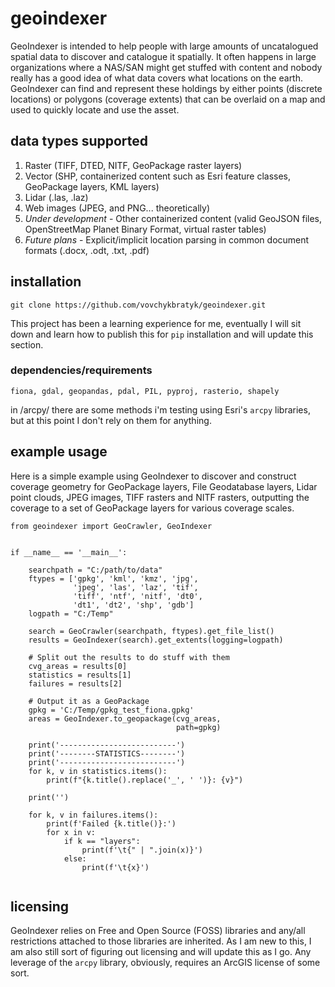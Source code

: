 # geoindexer
GeoIndexer is intended to help people with large amounts of uncatalogued spatial data to discover and catalogue it spatially.  It often happens in large organizations where a NAS/SAN might get stuffed with content and nobody really has a good idea of what data covers what locations on the earth.  GeoIndexer can find and represent these holdings by either points (discrete locations) or polygons (coverage extents) that can be overlaid on a map and used to quickly locate and use the asset.

## data types supported
1. Raster (TIFF, DTED, NITF, GeoPackage raster layers)
2. Vector (SHP, containerized content such as Esri feature classes, GeoPackage layers, KML layers)
3. Lidar (.las, .laz)
4. Web images (JPEG, and PNG... theoretically)
5. *Under development* - Other containerized content (valid GeoJSON files, OpenStreetMap Planet Binary Format, virtual raster tables)
6. *Future plans* - Explicit/implicit location parsing in common document formats (.docx, .odt, .txt, .pdf)

## installation
`git clone https://github.com/vovchykbratyk/geoindexer.git`

This project has been a learning experience for me, eventually I will sit down and learn how to publish this for `pip` installation and will update this section.

### dependencies/requirements
```fiona, gdal, geopandas, pdal, PIL, pyproj, rasterio, shapely```

in /arcpy/ there are some methods i'm testing using Esri's `arcpy` libraries, but at this point I don't rely on them for anything.

## example usage
Here is a simple example using GeoIndexer to discover and construct coverage geometry for GeoPackage layers, File Geodatabase layers, Lidar point clouds, JPEG images, TIFF rasters and NITF rasters, outputting the coverage to a set of GeoPackage layers for various coverage scales.
```
from geoindexer import GeoCrawler, GeoIndexer


if __name__ == '__main__':

    searchpath = "C:/path/to/data"
    ftypes = ['gpkg', 'kml', 'kmz', 'jpg',
              'jpeg', 'las', 'laz', 'tif',
              'tiff', 'ntf', 'nitf', 'dt0',
              'dt1', 'dt2', 'shp', 'gdb']
    logpath = "C:/Temp"

    search = GeoCrawler(searchpath, ftypes).get_file_list()
    results = GeoIndexer(search).get_extents(logging=logpath)

    # Split out the results to do stuff with them
    cvg_areas = results[0]
    statistics = results[1]
    failures = results[2]

    # Output it as a GeoPackage
    gpkg = 'C:/Temp/gpkg_test_fiona.gpkg'
    areas = GeoIndexer.to_geopackage(cvg_areas,
                                     path=gpkg)

    print('--------------------------')
    print('--------STATISTICS--------')
    print('--------------------------')
    for k, v in statistics.items():
        print(f"{k.title().replace('_', ' ')}: {v}")

    print('')

    for k, v in failures.items():
        print(f'Failed {k.title()}:')
        for x in v:
            if k == "layers":
                print(f'\t{" | ".join(x)}')
            else:
                print(f'\t{x}')


```

## licensing
GeoIndexer relies on Free and Open Source (FOSS) libraries and any/all restrictions attached to those libraries are
inherited. As I am new to this, I am also still sort of figuring out licensing and will update this as I go.
Any leverage of the `arcpy` library, obviously, requires an ArcGIS license of some sort.
